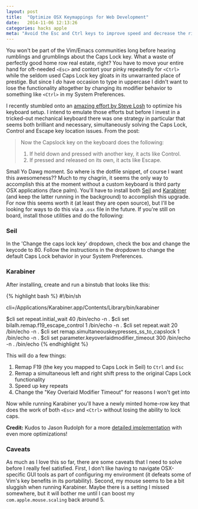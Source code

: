 ```yaml
---
layout: post
title:  "Optimize OSX Keymappings for Web Development"
date:   2014-11-06 12:13:26
categories: hacks apple
meta: "Avoid the Esc and Ctrl keys to improve speed and decrease the risk of RSI."
---
```

You won't be part of the Vim/Emacs communities long before hearing rumblings
and grumblings about the Caps Lock key. What a waste of perfectly good home row
real estate, right? You have to move your entire hand for oft-needed `<Esc>` and contort
your pinky repeatedly for `<Ctrl>` while the seldom used Caps Lock key gloats in its
unwarranted place of prestige. But since I *do* have occasion to type in
uppercase I didn't want to lose the functionality altogether by changing its
modifier behavior to something like `<Ctrl>` in my System Preferences.

I recently stumbled onto an [amazing effort by Steve
Losh][space] to optimize his keyboard setup. I intend to emulate those efforts
but before I invest in a tricked-out mechanical keyboard there was one strategy
in particular that seems both brilliant and necessary, simultaneously solving
the Caps Lock, Control and Escape key location issues. From the post:

> Now the Capslock key on the keyboard does the following:
>
>1. If held down and pressed with another key, it acts like Control.
>2. If pressed and released on its own, it acts like Escape.

Small Yo Dawg moment. So where is the dotfile snippet, of course I want this
awesomeness?? Much to my chagrin, it seems the only way to accomplish this
at the moment without a custom keyboard is third party OSX applications (face palm).
You'll have to install both [Seil][seil] and [Karabiner][karabiner] (and keep
the latter running in the background) to accomplish this upgrade. For now this
seems worth it (at least they are open source), but I'll be looking for ways to
do this via a `.osx` file in the future. If you're still on board, install those
utilities and do the following:

### Seil

In the 'Change the caps lock key' dropdown, check the box and change the keycode
to 80. Follow the instructions in the dropdown to change the default Caps Lock behavior in your System
Preferences.

### Karabiner

After installing, create and run a binstub that looks like this:

{% highlight bash %}
#!/bin/sh

cli=/Applications/Karabiner.app/Contents/Library/bin/karabiner

$cli set repeat.initial_wait 40
/bin/echo -n .
$cli set bilalh.remap.f19_escape_control 1
/bin/echo -n .
$cli set repeat.wait 20
/bin/echo -n .
$cli set remap.simultaneouskeypresses_ss_to_capslock 1
/bin/echo -n .
$cli set parameter.keyoverlaidmodifier_timeout 300
/bin/echo -n .
/bin/echo
{% endhighlight %}

This will do a few things:

1. Remap F19 (the key you mapped to Caps Lock in Seil) to `Ctrl` and `Esc`
2. Remap a simultaneous left and right shift press to the original Caps Lock
   functionality
3. Speed up key repeats
4. Change the "Key Overlaid Modifier Timeout" for reasons I won't get into

Now while running Karabiner you'll have a newly minted home-row key that does the work of both `<Esc>`
and `<Ctrl>` without losing the ability to lock caps.

**Credit:** Kudos to Jason Rudolph for a more [detailed implementation][keyboard] with even more optimizations!

### Caveats

As much as I love this so far, there are some caveats that I need to solve
before I really feel satisfied. First, I don't like having to navigate
OSX-specific GUI tools as part of configuring my environment (it defeats some of Vim's key
benefits in its portability). Second, my mouse seems to be a
bit sluggish when running Karabiner. Maybe there is a setting I missed
somewhere, but it will bother me until I can boost my `com.apple.mouse.scaling`
back around 5.

[rsi]:        http://en.wikipedia.org/wiki/Repetitive_strain_injury
[space]:      http://stevelosh.com/blog/2012/10/a-modern-space-cadet/
[keyboard]:   https://github.com/jasonrudolph/keyboard
[seil]:       https://pqrs.org/osx/karabiner/seil.html.en
[karabiner]:  https://pqrs.org/osx/karabiner/index.html.en
